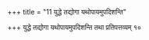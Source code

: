 +++
title = "11 युद्धे तद्योगा यथोपायमुपदिशन्ति"

+++
युद्धे तद्योगा यथोपायमुपदिशन्ति तथा प्रतिपत्तव्यम् १०
